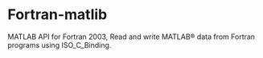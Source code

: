 # Fortran-matlib
MATLAB API for Fortran 2003, Read and write MATLAB® data from Fortran programs using ISO_C_Binding.
